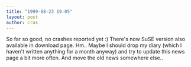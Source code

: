 ```yaml
---
title: "1999-08-23 19:05"
layout: post
author: cras
---
```

So far so good, no crashes reported yet :) There's now SuSE version also
available in download page. Hm.. Maybe I should drop my diary (which I
haven't written anything for a month anyway) and try to update this news
page a bit more often. And move the old news somewhere else..

